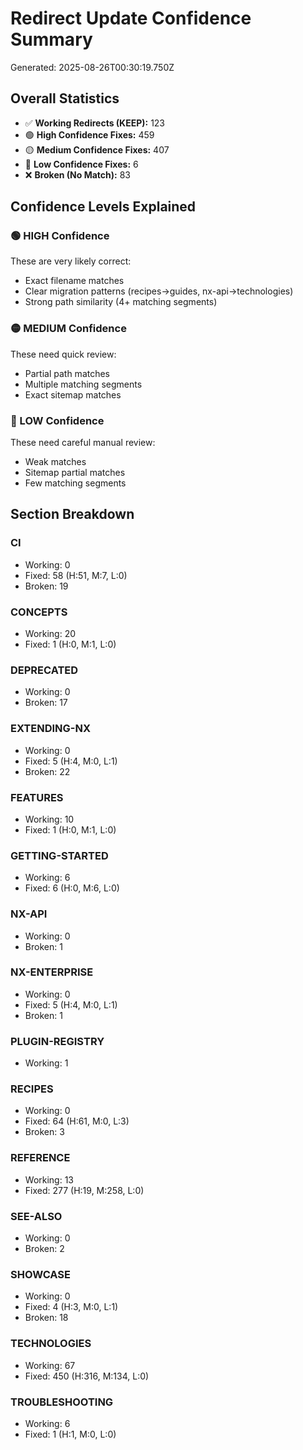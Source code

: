# Redirect Update Confidence Summary
Generated: 2025-08-26T00:30:19.750Z

## Overall Statistics
- ✅ **Working Redirects (KEEP):** 123
- 🟢 **High Confidence Fixes:** 459
- 🟡 **Medium Confidence Fixes:** 407
- 🔴 **Low Confidence Fixes:** 6
- ❌ **Broken (No Match):** 83

## Confidence Levels Explained

### 🟢 HIGH Confidence
These are very likely correct:
- Exact filename matches
- Clear migration patterns (recipes→guides, nx-api→technologies)
- Strong path similarity (4+ matching segments)

### 🟡 MEDIUM Confidence  
These need quick review:
- Partial path matches
- Multiple matching segments
- Exact sitemap matches

### 🔴 LOW Confidence
These need careful manual review:
- Weak matches
- Sitemap partial matches
- Few matching segments

## Section Breakdown

### CI
- Working: 0
- Fixed: 58 (H:51, M:7, L:0)
- Broken: 19

### CONCEPTS
- Working: 20
- Fixed: 1 (H:0, M:1, L:0)

### DEPRECATED
- Working: 0
- Broken: 17

### EXTENDING-NX
- Working: 0
- Fixed: 5 (H:4, M:0, L:1)
- Broken: 22

### FEATURES
- Working: 10
- Fixed: 1 (H:0, M:1, L:0)

### GETTING-STARTED
- Working: 6
- Fixed: 6 (H:0, M:6, L:0)

### NX-API
- Working: 0
- Broken: 1

### NX-ENTERPRISE
- Working: 0
- Fixed: 5 (H:4, M:0, L:1)
- Broken: 1

### PLUGIN-REGISTRY
- Working: 1

### RECIPES
- Working: 0
- Fixed: 64 (H:61, M:0, L:3)
- Broken: 3

### REFERENCE
- Working: 13
- Fixed: 277 (H:19, M:258, L:0)

### SEE-ALSO
- Working: 0
- Broken: 2

### SHOWCASE
- Working: 0
- Fixed: 4 (H:3, M:0, L:1)
- Broken: 18

### TECHNOLOGIES
- Working: 67
- Fixed: 450 (H:316, M:134, L:0)

### TROUBLESHOOTING
- Working: 6
- Fixed: 1 (H:1, M:0, L:0)

